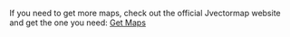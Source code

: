 If you need to get more maps, check out the official Jvectormap website and get the one you need: [Get Maps](http://jvectormap.com/maps/world/africa/)
